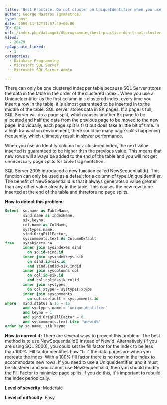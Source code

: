 ```yaml
---
title: 'Best Practice: Do not cluster on UniqueIdentifier when you use NewId'
author: George Mastros (gmmastros)
type: post
date: 2009-11-12T11:57:49+00:00
ID: 624
url: /index.php/datamgmt/dbprogramming/best-practice-don-t-not-cluster-on-uniqu/
views:
  - 26479
rp4wp_auto_linked:
  - 1
categories:
  - Database Programming
  - Microsoft SQL Server
  - Microsoft SQL Server Admin

---
```

There can only be one clustered index per table because SQL Server stores the data in the table in the order of the clustered index . When you use a UniqueIdentifier as the first column in a clustered index, every time you insert a row in the table, it is almost guaranteed to be inserted in to the middle of the table. SQL server stores data in 8K pages. If a page is full, SQL Server will do a page split, which causes another 8k page to be allocated and half the data from the previous page to be moved to the new page. Individually, each page split is fast but does take a little bit of time. In a high transaction environment, there could be many page splits happening frequently, which ultimately result in slower performance. 

When you use an Identity column for a clustered index, the next value inserted is guaranteed to be higher than the previous value. This means that new rows will always be added to the end of the table and you will not get unnecessary page splits for table fragmentation.

SQL Server 2005 introduced a new function called NewSequentialId(). This function can only be used as a default for a column of type UniqueIdentifier. The benefit of NewSequentialId is that it always generates a value greater than any other value already in the table. This causes the new row to be inserted at the end of the table and therefore no page splits. 

**How to detect this problem:**

```sql
Select  so.name as TableName, 
        sind.name as IndexName, 
        sik.keyno, 
        col.name as ColName,
        systypes.name,
        sind.OrigFillFactor,
        syscomments.text As ColumnDefault
from    sysobjects so
        inner join sysindexes sind 
          on so.id=sind.id
        inner join sysindexkeys sik 
          on sind.id=sik.id 
          and sind.indid=sik.indid
        inner join syscolumns col 
          on col.id=sik.id 
          and col.colid=sik.colid
        inner join systypes
          On col.xtype = systypes.xtype
        inner join syscomments
          on col.cdefault = syscomments.id
where   sind.status & 16 = 16
        and systypes.name = 'uniqueidentifier'
        and keyno = 1
        and sind.OrigFillFactor = 0
        and syscomments.text Like '%newid%'
order by so.name, sik.keyno
```
**How to correct it:** There are several ways to prevent this problem. The best method is to use NewSequentialId() instead of NewId. Alternatively (if you are using SQL 2000), you could set the fill factor for the index to be less than 100%. Fill factor identifies how “full” the data pages are when you recreate the index. With a 100% fill factor there is no room in the index to accommodate new rows. If you need to use a UniqueIdentifier, and it must be clustered and you cannot use NewSequentialId, then you should modify the Fill Factor to minimize page splits. If you do this, it's important to rebuild the index periodically.

**Level of severity:** Moderate

**Level of difficulty:** Easy